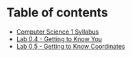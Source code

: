 # Table of contents

* [Computer Science 1 Syllabus](README.md)
* [Lab 0.4 - Getting to Know You](lab-0.4-getting-to-know-you.md)
* [Lab 0.5 - Getting to Know Coordinates](lab-0.5-getting-to-know-coordinates.md)

